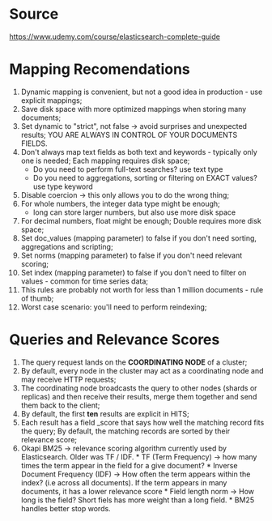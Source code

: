 # Source

https://www.udemy.com/course/elasticsearch-complete-guide

# Mapping Recomendations

1. Dynamic mapping is convenient, but not a good idea in production - use explicit mappings;
2. Save disk space with more optimized mappings when storing many documents;
3. Set dynamic to "strict", not false -> avoid surprises and unexpected results; YOU ARE ALWAYS IN CONTROL OF YOUR DOCUMENTS FIELDS.
4. Don't always map text fields as both text and keywords - typically only one is needed; Each mapping requires disk space;
    * Do you need to perform full-text searches? use text type
    * Do you need to aggregations, sorting or filtering on EXACT values? use type keyword
5. Disable coercion -> this only allows you to do the wrong thing;
6. For whole numbers, the integer data type might be enough;
    * long can store larger numbers, but also use more disk space
7. For decimal numbers, float might be enough; Double requires more disk space;
8. Set doc_values (mapping parameter) to false if you don't need sorting, aggregations and scripting;
9. Set norms (mapping parameter) to false if you don't need relevant scoring;
10. Set index (mapping parameter) to false if you don't need to filter on values - common for time series data;
11. This rules are probably not worth for less than 1 million documents - rule of thumb;
12. Worst case scenario: you'll need to perform reindexing;

# Queries and Relevance Scores

1. The query request lands on the **COORDINATING NODE** of a cluster;
2. By default, every node in the cluster may act as a coordinating node and may receive HTTP requests;
3. The coordinating node broadcasts the query to other nodes (shards or replicas) and then receive their results, merge them together and send them back to the client;
4. By default, the first **ten** results are explicit in HITS;
5. Each result has a field _score that says how well the matching record fits the query; By default, the matching records are sorted by their relevance score;
6. Okapi BM25 -> relevance scoring algorithm currently used by Elasticsearch. Older was TF / IDF. 
         * TF (Term Frequency)  -> how many times the term appear in the field for a give document?
         * Inverse Document Frequency (IDF) -> How often the term appears within the index? (i.e across all documents). If the term appears in many documents, it has a lower            relevance score
         * Field length norm -> How long is the field? Short fiels has more weight than a long field.
         * BM25 handles better stop words.








